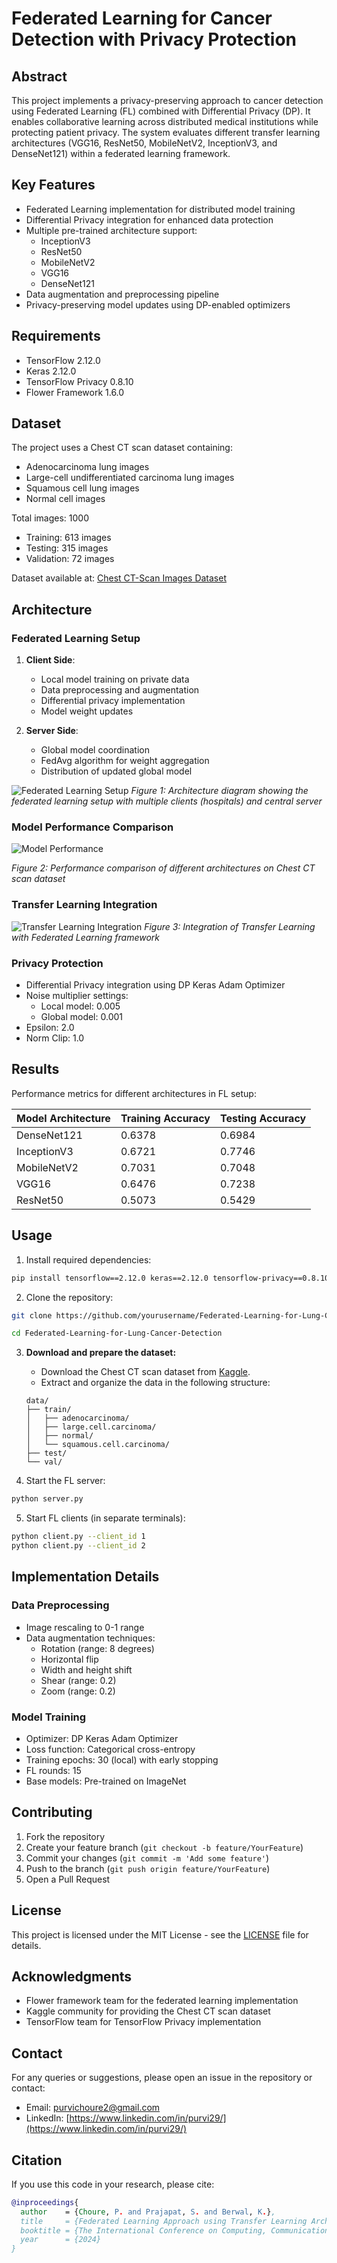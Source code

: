 # Federated Learning for Cancer Detection with Privacy Protection

## Abstract
This project implements a privacy-preserving approach to cancer detection using Federated Learning (FL) combined with Differential Privacy (DP). It enables collaborative learning across distributed medical institutions while protecting patient privacy. The system evaluates different transfer learning architectures (VGG16, ResNet50, MobileNetV2, InceptionV3, and DenseNet121) within a federated learning framework.

## Key Features
- Federated Learning implementation for distributed model training
- Differential Privacy integration for enhanced data protection
- Multiple pre-trained architecture support:
  - InceptionV3
  - ResNet50
  - MobileNetV2
  - VGG16
  - DenseNet121
- Data augmentation and preprocessing pipeline
- Privacy-preserving model updates using DP-enabled optimizers

## Requirements
- TensorFlow 2.12.0
- Keras 2.12.0
- TensorFlow Privacy 0.8.10
- Flower Framework 1.6.0

## Dataset
The project uses a Chest CT scan dataset containing:
- Adenocarcinoma lung images
- Large-cell undifferentiated carcinoma lung images
- Squamous cell lung images
- Normal cell images

Total images: 1000
- Training: 613 images
- Testing: 315 images
- Validation: 72 images

Dataset available at: [Chest CT-Scan Images Dataset](https://www.kaggle.com/datasets/mohamedhanyyy/chest-ctscan-images)

## Architecture

### Federated Learning Setup
1. **Client Side**:
   - Local model training on private data
   - Data preprocessing and augmentation
   - Differential privacy implementation
   - Model weight updates

2. **Server Side**:
   - Global model coordination
   - FedAvg algorithm for weight aggregation
   - Distribution of updated global model


![Federated Learning Setup](images/fl_setup.png)
*Figure 1: Architecture diagram showing the federated learning setup with multiple clients (hospitals) and central server*

### Model Performance Comparison
![Model Performance](https://github.com/user-attachments/assets/79e872a4-3743-4ca5-b668-bce47120ce50)

*Figure 2: Performance comparison of different architectures on Chest CT scan dataset*

### Transfer Learning Integration
![Transfer Learning Integration](images/transfer_learning.png)
*Figure 3: Integration of Transfer Learning with Federated Learning framework*


### Privacy Protection
- Differential Privacy integration using DP Keras Adam Optimizer
- Noise multiplier settings:
  - Local model: 0.005
  - Global model: 0.001
- Epsilon: 2.0
- Norm Clip: 1.0

## Results
Performance metrics for different architectures in FL setup:

| Model Architecture | Training Accuracy | Testing Accuracy |
|-------------------|-------------------|------------------|
| DenseNet121       | 0.6378           | 0.6984          |
| InceptionV3       | 0.6721           | 0.7746          |
| MobileNetV2       | 0.7031           | 0.7048          |
| VGG16             | 0.6476           | 0.7238          |
| ResNet50          | 0.5073           | 0.5429          |

## Usage
1. Install required dependencies:
```bash
pip install tensorflow==2.12.0 keras==2.12.0 tensorflow-privacy==0.8.10 flwr==1.6.0
```

2. Clone the repository:

```bash
git clone https://github.com/yourusername/Federated-Learning-for-Lung-Cancer-Detection.git

cd Federated-Learning-for-Lung-Cancer-Detection
```

3. **Download and prepare the dataset:**
   - Download the Chest CT scan dataset from [Kaggle](https://www.kaggle.com/datasets/mohamedhanyyy/chest-ctscan-images).
   - Extract and organize the data in the following structure:

   ```plaintext
   data/
   ├── train/
   │   ├── adenocarcinoma/
   │   ├── large.cell.carcinoma/
   │   ├── normal/
   │   └── squamous.cell.carcinoma/
   ├── test/
   └── val/

4. Start the FL server:

```bash
python server.py
```


5. Start FL clients (in separate terminals):

```bash 
python client.py --client_id 1
python client.py --client_id 2
```


## Implementation Details

### Data Preprocessing
- Image rescaling to 0-1 range
- Data augmentation techniques:
  - Rotation (range: 8 degrees)
  - Horizontal flip
  - Width and height shift
  - Shear (range: 0.2)
  - Zoom (range: 0.2)

### Model Training
- Optimizer: DP Keras Adam Optimizer
- Loss function: Categorical cross-entropy
- Training epochs: 30 (local) with early stopping
- FL rounds: 15
- Base models: Pre-trained on ImageNet

## Contributing
1. Fork the repository
2. Create your feature branch (`git checkout -b feature/YourFeature`)
3. Commit your changes (`git commit -m 'Add some feature'`)
4. Push to the branch (`git push origin feature/YourFeature`)
5. Open a Pull Request

## License
This project is licensed under the MIT License - see the [LICENSE](LICENSE) file for details.

## Acknowledgments
- Flower framework team for the federated learning implementation
- Kaggle community for providing the Chest CT scan dataset
- TensorFlow team for TensorFlow Privacy implementation

## Contact
For any queries or suggestions, please open an issue in the repository or contact:
- Email: [purvichoure2@gmail.com](mailto:purvichoure2@gmail.com)
- LinkedIn: [https://www.linkedin.com/in/purvi29/](https://www.linkedin.com/in/purvi29/)

## Citation
If you use this code in your research, please cite:

```bibtex
@inproceedings{
  author    = {Choure, P. and Prajapat, S. and Berwal, K.},
  title     = {Federated Learning Approach using Transfer Learning Architectures for Lung Cancer Detection},
  booktitle = {The International Conference on Computing, Communication, Cybersecurity \& AI},
  year      = {2024}
}
```
